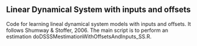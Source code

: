 Linear Dynamical System with inputs and offsets
-----------------------------------------------

Code for learning lineal dynamical system models with inputs and offsets. It follows Shumway & Stoffer, 2006. The main script is to perform an estimation doDSSSMestimationWithOffsetsAndInputs_SS.R.

